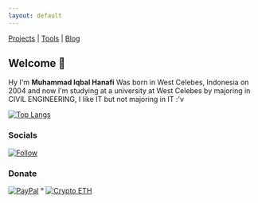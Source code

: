 ```yaml
---
layout: default
---
```


[Projects](./projects.html) | [Tools](https://tools.scp1337.com) | [Blog](https://blog.scp1337.com)

## Welcome 👏

Hy I'm <strong>Muhammad Iqbal Hanafi</strong> Was born in West Celebes, Indonesia on 2004 and now I'm studying at a university at West Celebes by majoring in CIVIL ENGINEERING, I like IT but not majoring in IT :'v

[![Top Langs](https://github-readme-stats.vercel.app/api/top-langs/?username=scp1337&theme=coder&layout=compact)](https://scp1337.github.io)

### Socials
[![Follow](https://img.shields.io/twitter/follow/espadrine.svg?style=social&label=Follow+Me)](https://twitter.com/0xscp1337)

### Donate
[![PayPal](https://img.shields.io/badge/paypal-social?style=social&label=@ikbalRdmc)](https://paypal.me/ikbalRdmc)       ° [![Crypto ETH](https://img.shields.io/badge/ETH-social?style=social&label=0x133757c744ADbbC411A90Ec2BA7CdF6DEBC512E6)](https://etherscan.io/address/0x133757c744ADbbC411A90Ec2BA7CdF6DEBC512E6)
